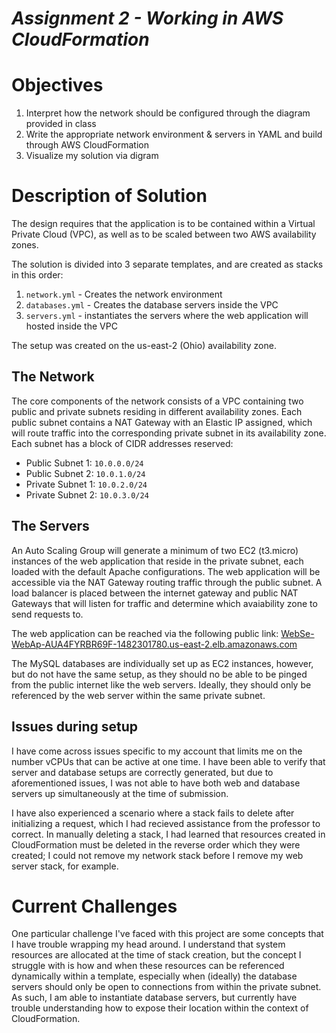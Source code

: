 # _Assignment 2 - Working in AWS CloudFormation_

# Objectives

1. Interpret how the network should be configured through the diagram provided in class 
2. Write the appropriate network environment & servers in YAML and build through AWS CloudFormation
3. Visualize my solution via digram

# Description of Solution

The design requires that the application is to be contained within a Virtual Private Cloud (VPC), as well as to be scaled between two AWS availability zones.

The solution is divided into 3 separate templates, and are created as stacks in this order:
1. `network.yml` - Creates the network environment
2. `databases.yml` - Creates the database servers inside the VPC
3. `servers.yml` - instantiates the servers where the web application will hosted inside the VPC

The setup was created on the us-east-2 (Ohio) availability zone.

## The Network

The core components of the network consists of a VPC containing two public and private subnets residing in different availability zones. Each public subnet contains a NAT Gateway with an Elastic IP assigned, which will route traffic into the corresponding private subnet in its availability zone. Each subnet has a block of CIDR addresses reserved:
- Public Subnet 1: `10.0.0.0/24`
- Public Subnet 2: `10.0.1.0/24`
- Private Subnet 1: `10.0.2.0/24`
- Private Subnet 2: `10.0.3.0/24`

## The Servers

An Auto Scaling Group will generate a minimum of two EC2 (t3.micro) instances of the web application that reside in the private subnet, each loaded with the default Apache configurations. The web application will be accessible via the NAT Gateway routing traffic through the public subnet. A load balancer is placed between the internet gateway and public NAT Gateways that will listen for traffic and determine which avaiability zone to send requests to.

The web application can be reached via the following public link:
[WebSe-WebAp-AUA4FYRBR69F-1482301780.us-east-2.elb.amazonaws.com](WebSe-WebAp-AUA4FYRBR69F-1482301780.us-east-2.elb.amazonaws.com)

The MySQL databases are individually set up as EC2 instances, however, but do not have the same setup, as they should no be able to be pinged from the public internet like the web servers. Ideally, they should only be referenced by the web server within the same private subnet.

## Issues during setup

I have come across issues specific to my account that limits me on the number vCPUs that can be active at one time. I have been able to verify that server and database setups are correctly generated, but due to aforementioned issues, I was not able to have both web and database servers up simultaneously at the time of submission.

I have also experienced a scenario where a stack fails to delete after initializing a request, which I had recieved assistance from the professor to correct. In manually deleting a stack, I had learned that resources created in CloudFormation must be deleted in the reverse order which they were created; I could not remove my network stack before I remove my web server stack, for example.

# Current Challenges

One particular challenge I've faced with this project are some concepts that I have trouble wrapping my head around. I understand that system resources are allocated at the time of stack creation, but the concept I struggle with is how and when these resources can be referenced dynamically within a template, especially when (ideally) the database servers should only be open to connections from within the private subnet. As such, I am able to instantiate database servers, but currently have trouble understanding how to expose their location within the context of CloudFormation.
